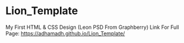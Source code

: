 # Lion_Template
My First HTML &amp; CSS Design (Leon PSD From Graphberry) 
Link For Full Page:
https://adhamadh.github.io/Lion_Template/
